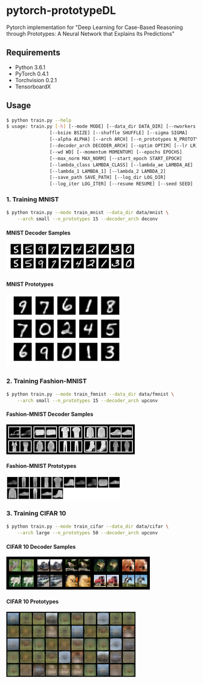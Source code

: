 # pytorch-prototypeDL

Pytorch implementation for "Deep Learning for Case-Based Reasoning through Prototypes: A Neural Network that Explains Its Predictions"

## Requirements
- Python 3.6.1
- PyTorch 0.4.1
- Torchvision 0.2.1
- TensorboardX

## Usage

```bash
$ python train.py --help
$ usage: train.py [-h] [--mode MODE] [--data_dir DATA_DIR] [--nworkers NWORKERS]
                [--bsize BSIZE] [--shuffle SHUFFLE] [--sigma SIGMA]
                [--alpha ALPHA] [--arch ARCH] [--n_prototypes N_PROTOTYPES]
                [--decoder_arch DECODER_ARCH] [--optim OPTIM] [--lr LR]
                [--wd WD] [--momentum MOMENTUM] [--epochs EPOCHS]
                [--max_norm MAX_NORM] [--start_epoch START_EPOCH]
                [--lambda_class LAMBDA_CLASS] [--lambda_ae LAMBDA_AE]
                [--lambda_1 LAMBDA_1] [--lambda_2 LAMBDA_2]
                [--save_path SAVE_PATH] [--log_dir LOG_DIR]
                [--log_iter LOG_ITER] [--resume RESUME] [--seed SEED]
```

### 1. Training MNIST

```bash
$ python train.py --mode train_mnist --data_dir data/mnist \
	--arch small --n_prototypes 15 --decoder_arch deconv
```

#### MNIST Decoder Samples

<img src="imgs/decoding_mnist.png"/>

#### MNIST Prototypes

<img src="imgs/prototype_mnist.png"/>

### 2. Training Fashion-MNIST

```bash
$ python train.py --mode train_fmnist --data_dir data/fmnist \
	--arch small --n_prototypes 15 --decoder_arch upconv
```

#### Fashion-MNIST Decoder Samples

<img src="imgs/decoding_fmnist.png"/>

#### Fashion-MNIST Prototypes

<img src="imgs/prototype_fmnist.png"/>

### 3. Training CIFAR 10

```bash
$ python train.py --mode train_cifar --data_dir data/cifar \
	--arch large --n_prototypes 50 --decoder_arch upconv
```

#### CIFAR 10 Decoder Samples

<img src="imgs/decoding_cifar.png"/>

#### CIFAR 10 Prototypes

<img src="imgs/prototype_cifar.png"/>
